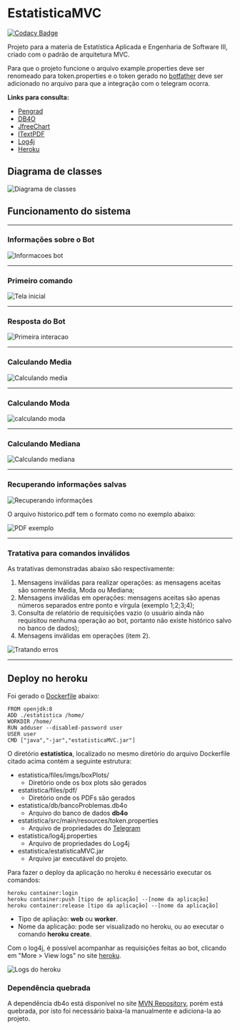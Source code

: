 # EstatisticaMVC

[![Codacy Badge](https://api.codacy.com/project/badge/Grade/8d8bb3407bce4680ac77df728a99e6d7)](https://www.codacy.com/app/magaum/EstatisticaMVC?utm_source=github.com&amp;utm_medium=referral&amp;utm_content=magaum/EstatisticaMVC&amp;utm_campaign=Badge_Grade)

Projeto para a materia de Estatística Aplicada e Engenharia de Software III, criado com o padrão de arquitetura MVC.

Para que o projeto funcione o arquivo example.properties deve ser renomeado para token.properties e o token gerado no [botfather](https://core.telegram.org/bots) deve ser adicionado no arquivo para que a integração com o telegram ocorra.

**Links para consulta:**

* [Pengrad](https://github.com/pengrad/java-telegram-bot-api/blob/master/README.md)
* [DB4O](https://sourceforge.net/projects/db4o/)
* [JfreeChart](http://www.jfree.org/jfreechart/)
* [ITextPDF](http://itextsupport.com/apidocs/itext7/latest/)
* [Log4j](https://logging.apache.org/log4j/2.x/)
* [Heroku](https://devcenter.heroku.com/articles/container-registry-and-runtime)

## Diagrama de classes

![Diagrama de classes](files/imgs/readme/EstatisticaMVCv2.jpg)

## Funcionamento do sistema

---

### **Informações sobre o Bot**

![Informacoes bot](files/imgs/readme/0_informacoesBot.jpg)

---

### **Primeiro comando**

![Tela inicial](files/imgs/readme/1_telaInicial.jpg)

---

### **Resposta do Bot**

![Primeira interacao](files/imgs/readme/2_primeirainteracao.jpg)

---

### **Calculando Media**

![Calculando media](files/imgs/readme/3_media.gif)

---

### **Calculando Moda**

![calculando moda](files/imgs/readme/4_moda.gif)

---

### **Calculando Mediana**

![Calculando mediana](files/imgs/readme/5_mediana.gif)

---

### **Recuperando informações salvas**

![Recuperando informações](files/imgs/readme/6_relatorioDeRequisicoes.gif)

O arquivo historico.pdf tem o formato como no exemplo abaixo:

![PDF exemplo](files/imgs/readme/7_exemploPDF.jpg)

---

### **Tratativa para comandos inválidos**

As tratativas demonstradas abaixo são respectivamente:

1. Mensagens inválidas para realizar operações: as mensagens aceitas são somente Media, Moda ou Mediana;
2. Mensagens inválidas em operações: mensagens aceitas são apenas números separados entre ponto e vírgula (exemplo 1;2;3;4);
3. Consulta de relatório de requisições vazio (o usuário ainda não requisitou nenhuma operação ao bot, portanto não existe histórico salvo no banco de dados);
4. Mensagens inválidas em operações (item 2).

![Tratando erros](files/imgs/readme/8_tratativas.gif)

---

## **Deploy no heroku**

Foi gerado o [Dockerfile](https://docs.docker.com/engine/reference/builder/) abaixo:

```
FROM openjdk:8
ADD ./estatistica /home/
WORKDIR /home/
RUN adduser --disabled-password user 
USER user
CMD ["java","-jar","estatisticaMVC.jar"]
```

O diretório **estatistica**, localizado no mesmo diretório do arquivo Dockerfile citado acima contém a seguinte estrutura:

* estatistica/files/imgs/boxPlots/ 
    - Diretório onde os box plots são gerados
* estatistica/files/pdf/ 
    - Diretório onde os PDFs são gerados
* estatistica/db/bancoProblemas.db4o 
    - Arquivo do banco de dados **db4o**
* estatistica/src/main/resources/token.properties 
    - Arquivo de propriedades do [Telegram](https://telegram.org/)
* estatistica/log4j.properties 
    - Arquivo de propriedades do Log4j
* estatistica/estatisticaMVC.jar 
    - Arquivo jar executável do projeto.

Para fazer o deploy da aplicação no heroku é necessário executar os comandos:

```
heroku container:login
heroku container:push [tipo de aplicação] --[nome da aplicação]
heroku container:release [tipo da aplicação] --[nome da aplicação]
```
* Tipo de apliação: **web** ou **worker**.
* Nome da aplicação: pode ser visualizado no heroku, ou ao executar o comando **heroku create**.

Com o log4j, é possível acompanhar as requisições feitas ao bot, clicando em "More > View logs" no site [heroku](https://www.heroku.com/).

![Logs do heroku](files/imgs/readme/9_herokuLogs.jpg)

### Dependência quebrada

A dependência db4o está disponível no site [MVN Repository](https://mvnrepository.com/artifact/com.db4o/db4o-core-java5), porém está quebrada, por isto foi necessário baixa-la manualmente e adiciona-la ao projeto.